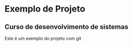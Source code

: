 # Exemplo de Projeto

## Curso de desenvolvimento de sistemas

Este é um exemplo do projeto com git

